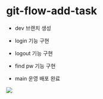 # git-flow-add-task

- dev 브랜치 생성

- login 기능 구현

- logout 기능 구현

- find pw 기능 구현

- main 운영 배포 완료

<img src="https://github.com/jn4624/git-flow-add-task/assets/60414800/e4ba25ad-c750-4a87-a13f-03a193b9700e">
